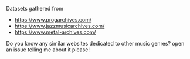 

Datasets gathered from
- https://www.progarchives.com/
- https://www.jazzmusicarchives.com/
- https://www.metal-archives.com/

Do you know any similar websites dedicated to other music genres? open an issue telling me about it please!
